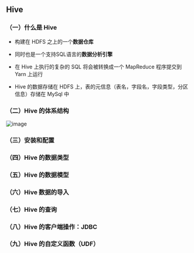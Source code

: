 ## Hive

### （一）什么是 Hive

* 构建在 HDFS 之上的一个**数据仓库**

* 同时也是一个支持SQL语言的**数据分析引擎**

* 在 Hive 上执行的复杂的 SQL 将会被转换成一个 MapReduce 程序提交到 Yarn 上运行

* Hive 的数据存储在 HDFS 上，表的元信息（表名，字段名，字段类型，分区信息）存储在 MySql 中

### （二）Hive 的体系结构

![image](https://github.com/MrQuJL/bigdata-guide/blob/master/Hive/imgs/hive-framework.png)

### （三）安装和配置


### （四）Hive 的数据类型


### （五）Hive 的数据模型


### （六）Hive 数据的导入


### （七）Hive 的查询


### （八）Hive 的客户端操作：JDBC


### （九）Hive 的自定义函数（UDF）






